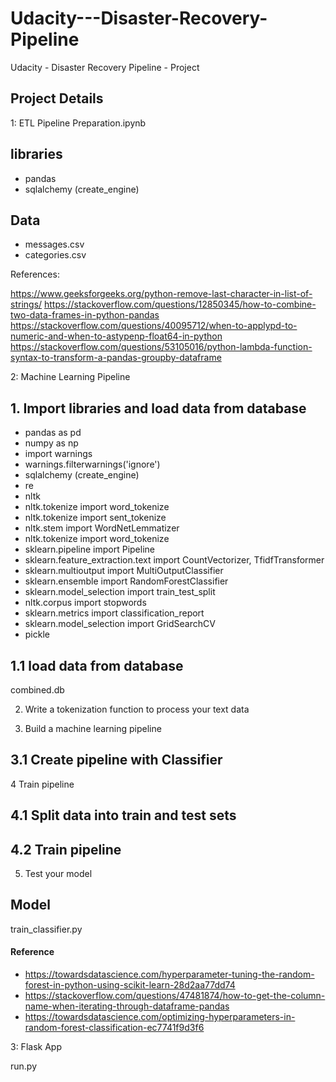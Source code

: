 # Udacity---Disaster-Recovery-Pipeline
Udacity - Disaster Recovery Pipeline - Project

## Project Details
1: ETL Pipeline Preparation.ipynb
## libraries
- pandas
- sqlalchemy (create_engine)
## Data
- messages.csv
- categories.csv

References:

https://www.geeksforgeeks.org/python-remove-last-character-in-list-of-strings/
https://stackoverflow.com/questions/12850345/how-to-combine-two-data-frames-in-python-pandas
https://stackoverflow.com/questions/40095712/when-to-applypd-to-numeric-and-when-to-astypenp-float64-in-python
https://stackoverflow.com/questions/53105016/python-lambda-function-syntax-to-transform-a-pandas-groupby-dataframe

2: Machine Learning Pipeline



## 1. Import libraries and load data from database
- pandas as pd
- numpy as np
- import warnings
- warnings.filterwarnings('ignore')
- sqlalchemy (create_engine)
- re 
- nltk
- nltk.tokenize import word_tokenize
- nltk.tokenize import sent_tokenize
- nltk.stem import WordNetLemmatizer
- nltk.tokenize import word_tokenize
- sklearn.pipeline import Pipeline
- sklearn.feature_extraction.text import CountVectorizer, TfidfTransformer
- sklearn.multioutput import MultiOutputClassifier
- sklearn.ensemble import RandomForestClassifier
- sklearn.model_selection import train_test_split
- nltk.corpus import stopwords 
- sklearn.metrics import classification_report
-  sklearn.model_selection import GridSearchCV
-  pickle

## 1.1 load data from database
combined.db

2. Write a tokenization function to process your text data

3. Build a machine learning pipeline

## 3.1 Create pipeline with Classifier

4 Train pipeline

## 4.1 Split data into train and test sets
## 4.2 Train pipeline

5. Test your model


## Model
train_classifier.py

#### Reference
- https://towardsdatascience.com/hyperparameter-tuning-the-random-forest-in-python-using-scikit-learn-28d2aa77dd74
- https://stackoverflow.com/questions/47481874/how-to-get-the-column-name-when-iterating-through-dataframe-pandas
- https://towardsdatascience.com/optimizing-hyperparameters-in-random-forest-classification-ec7741f9d3f6

3: Flask App

run.py
